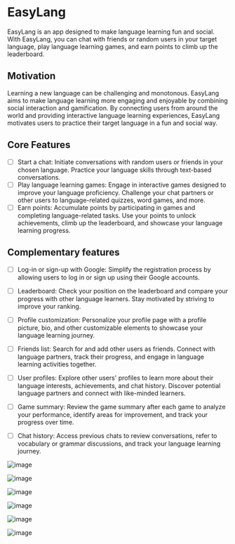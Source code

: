 # EasyLang

EasyLang is an app designed to make language learning fun and social. With EasyLang, you can chat with friends or random users in your target language, play language learning games, and earn points to climb up the leaderboard.

## Motivation
Learning a new language can be challenging and monotonous. EasyLang aims to make language learning more engaging and enjoyable by combining social interaction and gamification. By connecting users from around the world and providing interactive language learning experiences, EasyLang motivates users to practice their target language in a fun and social way.

## Core Features

* [ ] Start a chat: Initiate conversations with random users or friends in your chosen language. Practice your language skills through text-based conversations.
* [ ] Play language learning games: Engage in interactive games designed to improve your language proficiency. Challenge your chat partners or other users to language-related quizzes, word games, and more.
* [ ] Earn points: Accumulate points by participating in games and completing language-related tasks. Use your points to unlock achievements, climb up the leaderboard, and showcase your language learning progress.

## Complementary features

* [ ] Log-in or sign-up with Google: Simplify the registration process by allowing users to log in or sign up using their Google accounts.

* [ ] Leaderboard: Check your position on the leaderboard and compare your progress with other language learners. Stay motivated by striving to improve your ranking.

* [ ] Profile customization: Personalize your profile page with a profile picture, bio, and other customizable elements to showcase your language learning journey.

* [ ] Friends list: Search for and add other users as friends. Connect with language partners, track their progress, and engage in language learning activities together.

* [ ] User profiles: Explore other users' profiles to learn more about their language interests, achievements, and chat history. Discover potential language partners and connect with like-minded learners.

* [ ] Game summary: Review the game summary after each game to analyze your performance, identify areas for improvement, and track your progress over time.

* [ ] Chat history: Access previous chats to review conversations, refer to vocabulary or grammar discussions, and track your language learning journey.





![image](https://github.com/naoralkobi/final_project_2023/assets/92444113/82988fdb-9a3e-4082-99e7-01765c43570b)

![image](https://github.com/naoralkobi/final_project_2023/assets/92444113/f8f543fe-e69a-49db-81b9-4c40c1770d3f)

![image](https://github.com/naoralkobi/final_project_2023/assets/92444113/0102b36e-ab4f-47ed-84db-effc1b156adb)

![image](https://github.com/naoralkobi/final_project_2023/assets/92444113/0861bb81-3d25-4049-9db4-be3791c3f5d1)

![image](https://github.com/naoralkobi/final_project_2023/assets/92444113/879280a7-32ad-40ed-a104-33944c611343)

![image](https://github.com/naoralkobi/final_project_2023/assets/92444113/6b8744d8-dd79-4cd7-b510-ccf1719e94dc)



